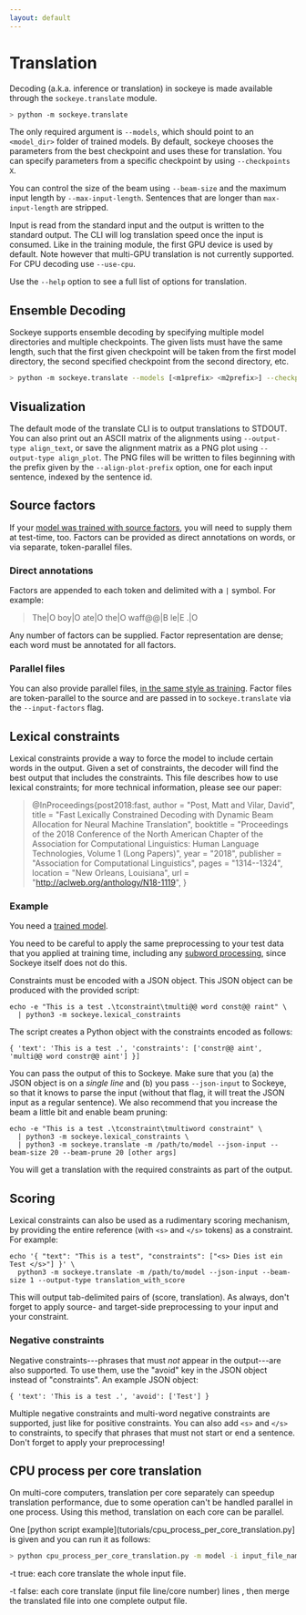 ```yaml
---
layout: default
---
```


# Translation

Decoding (a.k.a. inference or translation) in sockeye is made available through the `sockeye.translate` module.

```bash
> python -m sockeye.translate
```

The only required argument is `--models`, which should point to an `<model_dir>` folder of trained models.
By default, sockeye chooses the parameters from the best checkpoint and uses these for translation.
You can specify parameters from a specific checkpoint by using `--checkpoints X`.

You can control the size of the beam using `--beam-size` and the maximum input length by `--max-input-length`.
Sentences that are longer than `max-input-length` are stripped.

Input is read from the standard input and the output is written to the standard output.
The CLI will log translation speed once the input is consumed.
Like in the training module, the first GPU device is used by default.
Note however that multi-GPU translation is not currently supported. For CPU decoding use `--use-cpu`.

Use the `--help` option to see a full list of options for translation.

## Ensemble Decoding

Sockeye supports ensemble decoding by specifying multiple model directories and multiple checkpoints.
The given lists must have the same length, such that the first given checkpoint will be taken from the first model directory, the second specified checkpoint from the second directory, etc.

```bash
> python -m sockeye.translate --models [<m1prefix> <m2prefix>] --checkpoints [<cp1> <cp2>]
```

## Visualization

The default mode of the translate CLI is to output translations to STDOUT.
You can also print out an ASCII matrix of the alignments using `--output-type align_text`, or save the alignment matrix as a PNG plot using `--output-type align_plot`.
The PNG files will be written to files beginning with the prefix given by the `--align-plot-prefix` option, one for each input sentence, indexed by the sentence id.

## Source factors

If your [model was trained with source factors](training.html#source-factors), you will need to supply them at test-time, too.
Factors can be provided as direct annotations on words, or via separate, token-parallel files.

### Direct annotations

Factors are appended to each token and delimited with a `|` symbol.
For example:

> The|O boy|O ate|O the|O waff@@|B le|E .|O

Any number of factors can be supplied.
Factor representation are dense; each word must be annotated for all factors.

### Parallel files

You can also provide parallel files, [in the same style as training](training.html#source-factors).
Factor files are token-parallel to the source and are passed in to `sockeye.translate` via the `--input-factors` flag.

## Lexical constraints

Lexical constraints provide a way to force the model to include certain words in the output.
Given a set of constraints, the decoder will find the best output that includes the constraints.
This file describes how to use lexical constraints; for more technical information, please see our paper:

> @InProceedings{post2018:fast,
>     author = "Post, Matt and Vilar, David",
>    title = "Fast Lexically Constrained Decoding with Dynamic Beam Allocation for Neural Machine Translation",
>    booktitle = "Proceedings of the 2018 Conference of the North American Chapter of the Association for Computational Linguistics: Human Language Technologies, Volume 1 (Long Papers)",
>    year = "2018",
>    publisher = "Association for Computational Linguistics",
>    pages = "1314--1324",
>    location = "New Orleans, Louisiana",
>    url = "http://aclweb.org/anthology/N18-1119",
>}


### Example

You need a [trained model](../wmt/README.md).

You need to be careful to apply the same preprocessing to your test data that you applied at training time, including
any [subword processing](http://github.com/rsennrich/subword-nmt), since Sockeye itself does not do this.

Constraints must be encoded with a JSON object.
This JSON object can be produced with the provided script:

    echo -e "This is a test .\tconstraint\tmulti@@ word const@@ raint" \
      | python3 -m sockeye.lexical_constraints

The script creates a Python object with the constraints encoded as follows:

    { 'text': 'This is a test .', 'constraints': ['constr@@ aint', 'multi@@ word constr@@ aint'] }]

You can pass the output of this to Sockeye.
Make sure that you (a) the JSON object is on a *single line* and (b) you pass `--json-input` to Sockeye, so that it knows to parse the input (without that flag, it will treat the JSON input as a regular sentence).
We also recommend that you increase the beam a little bit and enable beam pruning:

    echo -e "This is a test .\tconstraint\tmultiword constraint" \
      | python3 -m sockeye.lexical_constraints \
      | python3 -m sockeye.translate -m /path/to/model --json-input --beam-size 20 --beam-prune 20 [other args]

You will get a translation with the required constraints as part of the output.

## Scoring

Lexical constraints can also be used as a rudimentary scoring mechanism, by providing the entire reference (with `<s>` and `</s>` tokens) as a constraint.
For example:

    echo '{ "text": "This is a test", "constraints": ["<s> Dies ist ein Test </s>"] }' \
      python3 -m sockeye.translate -m /path/to/model --json-input --beam-size 1 --output-type translation_with_score

This will output tab-delimited pairs of (score, translation).
As always, don't forget to apply source- and target-side preprocessing to your input and your constraint.

### Negative constraints

Negative constraints---phrases that must *not* appear in the output---are also supported.
To use them, use the "avoid" key in the JSON object instead of "constraints".
An example JSON object:

    { 'text': 'This is a test .', 'avoid': ['Test'] }

Multiple negative constraints and multi-word negative constraints are supported, just like for positive constraints.
You can also add `<s>` and `</s>` to constraints, to specify that phrases that must not start or end a sentence.
Don't forget to apply your preprocessing!

## CPU process per core translation

On multi-core computers, translation per core separately can speedup translation performance, due to some operation can't be handled parallel in one process.
Using this method, translation on each core can be parallel.

One [python script example](tutorials/cpu_process_per_core_translation.py] is given and you can run it as follows:

```bash
> python cpu_process_per_core_translation.py -m model -i input_file_name -o output_file_name -bs batch_size -t true
```

-t true: each core translate the whole input file.

-t false: each core translate (input file line/core number) lines , then merge the translated file into one complete output file.
